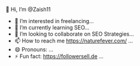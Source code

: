  👋 Hi, I’m @Zaish11
- 👀 I’m interested in freelancing...
- 🌱 I’m currently learning SEO...
- 💞️ I’m looking to collaborate on SEO Strategies...
- 📫 How to reach me https://naturefever.com/ ...
- 😄 Pronouns: ...
- ⚡ Fun fact: https://followersell.de ...

<!---
Zaish11/Zaish11 is a ✨ special ✨ repository because its `README.md` (this file) appears on your GitHub profile.
You can click the Preview link to take a look at your changes.
--->
